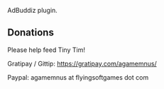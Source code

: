 AdBuddiz plugin.

Donations
--------
Please help feed Tiny Tim!

Gratipay / Gittip: https://gratipay.com/agamemnus/

Paypal: agamemnus at flyingsoftgames dot com
